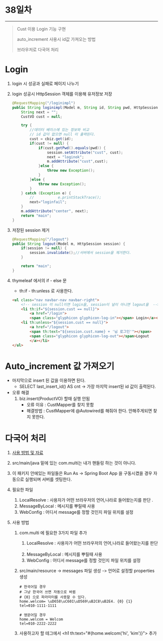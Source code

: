 # 38일차

------

> Cust  이용 Login 기능 구현 
>
> auto_increment 사용시 id값 가져오는 방법 
>
> 브라우저로 다국어 처리

# Login 

1. login 시 성공과 실패로 페이지 나누기 

2. login 성공시 HttpSession 객체를 이용해 유저정보 저장 

   ```java
   @RequestMapping("/loginimpl")
   public String loginimpl(Model m, String id, String pwd, HttpSession session) {
       String next = "";
       CustVO cust = null;
   
       try {
           //데이터 베이스에 있는 정보와 비교 
           // id 값이 없으면 null 이 출력된다. 
           cust = cbiz.get(id);
           if(cust != null) {
               if(cust.getPwd().equals(pwd)) {
                   session.setAttribute("cust", cust);
                   next = "loginok";
                   m.addAttribute("cust",cust);
               }else {
                   throw new Exception();
               }
           }else {
               throw new Exception();
           }
       } catch (Exception e) {
           //			e.printStackTrace();
           next="loginfail";
       }
       m.addAttribute("center", next);
       return "main";
   }
   ```

3. 저장된  session 제거 

   ```java
   @RequestMapping("/logout")
   public String logout(Model m, HttpSession session) {
       if(session != null) {
           session.invalidate();//서버에서 session을 제거한다. 
       }
   
       return "main";
   }
   ```

4. thymeleaf  에서의 if - else 문

   - th:if - th:unless 로 사용한다. 

   ```html
   <ul class="nav navbar-nav navbar-right">
       <!-- session 이 null이면 login을, session이 널이 아니면 logout을  -->
       <li th:if="${session.cust == null}">
           <a href="/login">
           <span class="glyphicon glyphicon-log-in"></span> Login</a></li>
       <li th:unless="${session.cust == null}">
           <a href="/logout"> 
           <span th:text="${session.cust.name} + '님 로그인'"></span> 
           <span class="glyphicon glyphicon-log-out"></span>Logout
           </a></li>
   </ul>
   ```

# Auto_increment 값 가져오기

- 마지막으로 insert 된 값을 이용하면 된다. 
  - SELECT last_insert_id() AS cnt -> 가장 마지막 insert된 id 값이 출력된다. 
- 오류 해결
  1. biz.insert(ProductVO) 할때 실행 안됨
     - 오류 이유 : CustMapper를 찾지 못함 
     - 해결방법 : CustMapper에 @Autowired를 해줘야 한다. 안해주게되면 찾지 못한다. 

# 다국어 처리

1. [사용 방법 및 자료](https://cafe.naver.com/2022webservice)

2. src/main/java 밑에 있는 com.multi는 내가 핸들링 하는 것이 아니다.

3. 이 패키지 안에있는 파일들은  Run As -> Spring Boot App 을 구동시켰을 경우 자동으로 실행되며 서버를 셋팅한다. 

4. 필요한 파일

   1. LocalResolve : 사용자가 어떤 브라우저의 언어,나라로  들어왔는지를 판단 . 
   2. MessageByLocal : 메시지를 뿌릴때 사용
   3. WebConfig : 어디서 message를 정할 것인지 파일 위치를 설정 

5. 사용 방법

   1. com.multi 에 필요한 3가지 파일 추가 

      1. LocalResolve : 사용자가 어떤 브라우저의 언어,나라로  들어왔는지를 판단 . 
      2. MessageByLocal : 메시지를 뿌릴때 사용
      3. WebConfig : 어디서 message를 정할 것인지 파일 위치를 설정 

   2. src/main/resource -> messages 파일 생성 -> 언어로 설정할 properties 생성 

      ```properties
      # 한국어일 경우 
      # 그냥 한국어 쓰면 자동으로 바뀜 
      # {0} 으로 파라미터를 사용할 수 있다. 
      home.welcom= \uD658\uC601\uD569\uB2C8\uB2E4. {0} {1}
      tel=010-1111-1111
      
      # 영문어일 경우 
      home.welcom = Welcom
      tel=010-2222-2222
      ```

   3. 사용하고자 할 테그에서 \<h1 th:text="#{home.welcom('hi', 'kim')}"> 추가 
